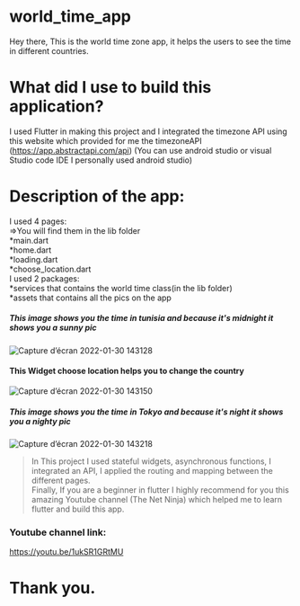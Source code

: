 # world_time_app

Hey there,
This is the world time zone app, it helps the users to see the time in different countries.

# What did I use to build this application? 

I used Flutter in making this project and I integrated the timezone API using this website which provided for me the timezoneAPI (https://app.abstractapi.com/api)
(You can use android studio or visual Studio code IDE I personally
used android studio)

# Description of the app:
I used 4 pages:<br/>
=>You will find them in the lib folder<br/>
*main.dart <br/>
*home.dart <br/>
*loading.dart <br/>
*choose_location.dart <br/>
I used 2 packages:<br/>
*services that contains the world time class(in the lib folder) <br/>
*assets that contains all the pics on the app <br/>
##### This image shows you the time in tunisia and because it's midnight it shows you a sunny pic

![Capture d’écran 2022-01-30 143128](https://user-images.githubusercontent.com/95254410/151702034-26a03429-357b-4eeb-8912-8eb433393d61.png)
#### This Widget choose location helps you to change the country

![Capture d’écran 2022-01-30 143150](https://user-images.githubusercontent.com/95254410/151702139-940f450a-c88d-4889-97dc-36c0793e43b6.png)
##### This image shows you the time in Tokyo and because it's night it shows you a nighty pic

![Capture d’écran 2022-01-30 143218](https://user-images.githubusercontent.com/95254410/151702202-777f8a47-f574-4b8b-95b5-937390cd8ed2.png)

> In This project I used stateful widgets, asynchronous functions, I integrated an
API, I applied the routing and mapping between the different pages. <br/>
> Finally, If you are a beginner in flutter I highly recommend for you this
amazing Youtube channel (The Net Ninja) which helped me to learn flutter and build this app. <br/>

### Youtube channel link:
https://youtu.be/1ukSR1GRtMU

# Thank you.
